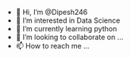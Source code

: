 - 👋 Hi, I’m @Dipesh246
- 👀 I’m interested in Data Science
- 🌱 I’m currently learning python
- 💞️ I’m looking to collaborate on ...
- 📫 How to reach me ...

<!---
Dipesh246/Dipesh246 is a ✨ special ✨ repository because its `README.md` (this file) appears on your GitHub profile.
You can click the Preview link to take a look at your changes.
--->
